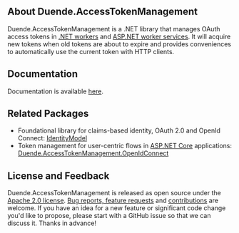 ## About Duende.AccessTokenManagement
Duende.AccessTokenManagement is a .NET library that manages OAuth
access tokens in [.NET workers](https://learn.microsoft.com/en-us/dotnet/core/extensions/workers) 
and [ASP.NET worker services](https://learn.microsoft.com/en-us/aspnet/core/fundamentals/host/hosted-services).
It will acquire new tokens when old tokens are about to expire and provides conveniences to 
automatically use the current token with HTTP clients.

## Documentation
Documentation is available [here](https://github.com/DuendeSoftware/Duende.AccessTokenManagement/wiki).

## Related Packages
- Foundational library for claims-based identity, OAuth 2.0 and OpenId Connect: [IdentityModel](https://www.nuget.org/packages/IdentityModel)
- Token management for user-centric flows in [ASP.NET Core](https://dotnet.microsoft.com/en-us/apps/aspnet)
applications: [Duende.AccessTokenManagement.OpenIdConnect](https://www.nuget.org/packages/Duende.AccessTokenManagement.OpenIdConnect)

## License and Feedback
Duende.AccessTokenManagement is released as open source under the 
[Apache 2.0 license](https://github.com/DuendeSoftware/Duende.AccessTokenManagement/blob/main/LICENSE). 
[Bug reports, feature requests](https://github.com/DuendeSoftware/Duende.AccessTokenManagement/issues) and 
[contributions](https://github.com/DuendeSoftware/Duende.AccessTokenManagement/pulls) are welcome. 
If you have an idea for a new feature or significant code change you'd like to propose, please start with a 
GitHub issue so that we can discuss it. Thanks in advance!

